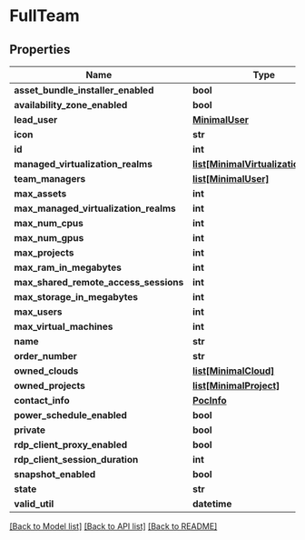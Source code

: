 # FullTeam

## Properties
Name | Type | Description | Notes
------------ | ------------- | ------------- | -------------
**asset_bundle_installer_enabled** | **bool** |  | [optional] 
**availability_zone_enabled** | **bool** |  | [optional] 
**lead_user** | [**MinimalUser**](MinimalUser.md) |  | [optional] 
**icon** | **str** |  | [optional] 
**id** | **int** |  | [optional] 
**managed_virtualization_realms** | [**list[MinimalVirtualizationRealm]**](MinimalVirtualizationRealm.md) |  | [optional] 
**team_managers** | [**list[MinimalUser]**](MinimalUser.md) |  | [optional] 
**max_assets** | **int** |  | [optional] 
**max_managed_virtualization_realms** | **int** |  | [optional] 
**max_num_cpus** | **int** |  | [optional] 
**max_num_gpus** | **int** |  | [optional] 
**max_projects** | **int** |  | [optional] 
**max_ram_in_megabytes** | **int** |  | [optional] 
**max_shared_remote_access_sessions** | **int** |  | [optional] 
**max_storage_in_megabytes** | **int** |  | [optional] 
**max_users** | **int** |  | [optional] 
**max_virtual_machines** | **int** |  | [optional] 
**name** | **str** |  | [optional] 
**order_number** | **str** |  | [optional] 
**owned_clouds** | [**list[MinimalCloud]**](MinimalCloud.md) |  | [optional] 
**owned_projects** | [**list[MinimalProject]**](MinimalProject.md) |  | [optional] 
**contact_info** | [**PocInfo**](PocInfo.md) |  | 
**power_schedule_enabled** | **bool** |  | [optional] 
**private** | **bool** |  | [optional] 
**rdp_client_proxy_enabled** | **bool** |  | [optional] 
**rdp_client_session_duration** | **int** |  | [optional] 
**snapshot_enabled** | **bool** |  | [optional] 
**state** | **str** |  | 
**valid_util** | **datetime** |  | [optional] 

[[Back to Model list]](../README.md#documentation-for-models) [[Back to API list]](../README.md#documentation-for-api-endpoints) [[Back to README]](../README.md)


